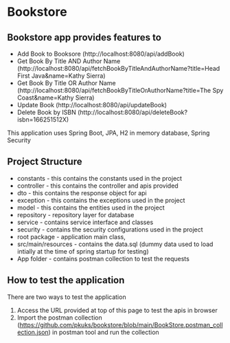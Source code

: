 # Bookstore

Bookstore app provides features to
-------------------------------
- Add Book to Booksore (http://localhost:8080/api/addBook)
- Get Book By Title AND Author Name (http://localhost:8080/api/fetchBookByTitleAndAuthorName?title=Head First Java&name=Kathy Sierra)
- Get Book By Title OR Author Name (http://localhost:8080/api/fetchBookByTitleOrAuthorName?title=The Spy Coast&name=Kathy Sierra)
- Update Book (http://localhost:8080/api/updateBook)
- Delete Book by ISBN (http://localhost:8080/api/deleteBook?isbn=166251512X)

This application uses Spring Boot, JPA, H2 in memory database, Spring Security

Project Structure
------------------
- constants - this contains the constants used in the project
- controller - this contains the controller and apis provided
- dto - this contains the response object for api
- exception - this contains the exceptions used in the project
- model - this contains the entities used in the project
- repository - repository layer for database
- service - contains service interface and classes
- security - contains the security configurations used in the project
- root package - application main class, 
- src/main/resources - contains the data.sql (dummy data used to load intially at the time of spring startup for testing)
- App folder - contains postman collection to test the requests

How to test the application
----------------------------
There are two ways to test the application

1) Access the URL provided at top of this page to test the apis in browser
2) Import the postman collection (https://github.com/pkuks/bookstore/blob/main/BookStore.postman_collection.json) in postman tool and run the collection

